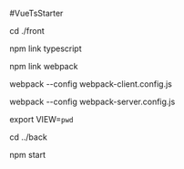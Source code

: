 #VueTsStarter

cd ./front

npm link typescript

npm link webpack

webpack --config webpack-client.config.js

webpack --config webpack-server.config.js

export VIEW=``pwd``

cd ../back

npm start

